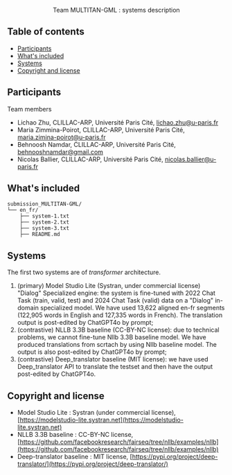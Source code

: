 <p align="center">


  <p align="center">
    Team MULTITAN-GML : systems description
  </p>
</p>


## Table of contents

- [Participants](#participants)
- [What's included](#whats-included)
- [Systems](#systems)
- [Copyright and license](#copyright-and-license)


## Participants

Team members

- Lichao Zhu, CLILLAC-ARP, Université Paris Cité, <lichao.zhu@u-paris.fr>
- Maria Zimmina-Poirot, CLILLAC-ARP, Université Paris Cité, <maria.zimina-poirot@u-paris.fr>
- Behnoosh Namdar, CLILLAC-ARP, Université Paris Cité, <behnooshnamdar@gmail.com>
- Nicolas Ballier, CLILLAC-ARP, Université Paris Cité, <nicolas.ballier@u-paris.fr>


## What's included

```
submission_MULTITAN-GML/
└── en_fr/
    ├── system-1.txt
    ├── system-2.txt
    ├── system-3.txt
    ├── README.md

```

## Systems

The first two systems are of *transformer* architecture. 

1. (primary) Model Studio Lite (Systran, under commercial license) "Dialog" Specialized engine: the system is fine-tuned with 2022 Chat Task (train, valid, test) and 2024 Chat Task (valid) data on a "Dialog" in-domain specialized model. We have used 13,622 aligned en-fr segments (122,905 words in English and 127,335 words in French). The translation output is post-edited by ChatGPT4o by prompt;
2. (contrastive) NLLB 3.3B baseline (CC-BY-NC license): due to technical problems, we cannot fine-tune Nllb 3.3B baseline model. We have produced translations from scrtach by using Nllb baseline model. The output is also post-edited by ChatGPT4o by prompt;
3. (contrastive) Deep_translator baseline (MIT license): we have used Deep_translator API to translate the testset and then have the output post-edited by ChatGPT4o. 

## Copyright and license

- Model Studio Lite : Systran (under commercial license), [https://modelstudio-lite.systran.net](https://modelstudio-lite.systran.net)
- NLLB 3.3B baseline : CC-BY-NC license, [https://github.com/facebookresearch/fairseq/tree/nllb/examples/nllb](https://github.com/facebookresearch/fairseq/tree/nllb/examples/nllb)
- Deep-translator baseline : MIT license, [https://pypi.org/project/deep-translator/](https://pypi.org/project/deep-translator/)
